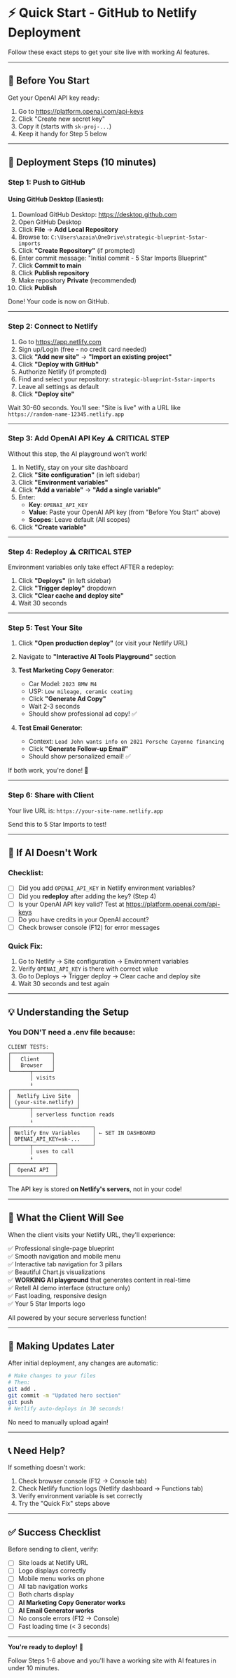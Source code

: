 # ⚡ Quick Start - GitHub to Netlify Deployment

Follow these exact steps to get your site live with working AI features.

---

## 📝 Before You Start

Get your OpenAI API key ready:
1. Go to https://platform.openai.com/api-keys
2. Click "Create new secret key"
3. Copy it (starts with `sk-proj-...`)
4. Keep it handy for Step 5 below

---

## 🚀 Deployment Steps (10 minutes)

### **Step 1: Push to GitHub**

#### Using GitHub Desktop (Easiest):
1. Download GitHub Desktop: https://desktop.github.com
2. Open GitHub Desktop
3. Click **File** → **Add Local Repository**
4. Browse to: `C:\Users\azaia\OneDrive\strategic-blueprint-5star- imports`
5. Click **"Create Repository"** (if prompted)
6. Enter commit message: "Initial commit - 5 Star Imports Blueprint"
7. Click **Commit to main**
8. Click **Publish repository**
9. Make repository **Private** (recommended)
10. Click **Publish**

Done! Your code is now on GitHub.

---

### **Step 2: Connect to Netlify**

1. Go to https://app.netlify.com
2. Sign up/Login (free - no credit card needed)
3. Click **"Add new site"** → **"Import an existing project"**
4. Click **"Deploy with GitHub"**
5. Authorize Netlify (if prompted)
6. Find and select your repository: `strategic-blueprint-5star-imports`
7. Leave all settings as default
8. Click **"Deploy site"**

Wait 30-60 seconds. You'll see: "Site is live" with a URL like `https://random-name-12345.netlify.app`

---

### **Step 3: Add OpenAI API Key** ⚠️ CRITICAL STEP

Without this step, the AI playground won't work!

1. In Netlify, stay on your site dashboard
2. Click **"Site configuration"** (in left sidebar)
3. Click **"Environment variables"**
4. Click **"Add a variable"** → **"Add a single variable"**
5. Enter:
   - **Key**: `OPENAI_API_KEY`
   - **Value**: Paste your OpenAI API key (from "Before You Start" above)
   - **Scopes**: Leave default (All scopes)
6. Click **"Create variable"**

---

### **Step 4: Redeploy** ⚠️ CRITICAL STEP

Environment variables only take effect AFTER a redeploy:

1. Click **"Deploys"** (in left sidebar)
2. Click **"Trigger deploy"** dropdown
3. Click **"Clear cache and deploy site"**
4. Wait 30 seconds

---

### **Step 5: Test Your Site**

1. Click **"Open production deploy"** (or visit your Netlify URL)
2. Navigate to **"Interactive AI Tools Playground"** section
3. **Test Marketing Copy Generator**:
   - Car Model: `2023 BMW M4`
   - USP: `Low mileage, ceramic coating`
   - Click **"Generate Ad Copy"**
   - Wait 2-3 seconds
   - Should show professional ad copy! ✅

4. **Test Email Generator**:
   - Context: `Lead John wants info on 2021 Porsche Cayenne financing`
   - Click **"Generate Follow-up Email"**
   - Should show personalized email! ✅

If both work, you're done! 🎉

---

### **Step 6: Share with Client**

Your live URL is: `https://your-site-name.netlify.app`

Send this to 5 Star Imports to test!

---

## 🐛 If AI Doesn't Work

### Checklist:
- [ ] Did you add `OPENAI_API_KEY` in Netlify environment variables?
- [ ] Did you **redeploy** after adding the key? (Step 4)
- [ ] Is your OpenAI API key valid? Test at https://platform.openai.com/api-keys
- [ ] Do you have credits in your OpenAI account?
- [ ] Check browser console (F12) for error messages

### Quick Fix:
1. Go to Netlify → Site configuration → Environment variables
2. Verify `OPENAI_API_KEY` is there with correct value
3. Go to Deploys → Trigger deploy → Clear cache and deploy site
4. Wait 30 seconds and test again

---

## 💡 Understanding the Setup

### **You DON'T need a .env file because:**

```
CLIENT TESTS:
┌─────────────┐
│   Client    │
│   Browser   │
└──────┬──────┘
       │ visits
       ↓
┌─────────────────────┐
│  Netlify Live Site  │
│ (your-site.netlify) │
└──────┬──────────────┘
       │ serverless function reads
       ↓
┌──────────────────────────┐
│ Netlify Env Variables    │ ← SET IN DASHBOARD
│ OPENAI_API_KEY=sk-...    │
└──────┬───────────────────┘
       │ uses to call
       ↓
┌──────────────┐
│  OpenAI API  │
└──────────────┘
```

The API key is stored **on Netlify's servers**, not in your code!

---

## 🎯 What the Client Will See

When the client visits your Netlify URL, they'll experience:

✅ Professional single-page blueprint  
✅ Smooth navigation and mobile menu  
✅ Interactive tab navigation for 3 pillars  
✅ Beautiful Chart.js visualizations  
✅ **WORKING AI playground** that generates content in real-time  
✅ Retell AI demo interface (structure only)  
✅ Fast loading, responsive design  
✅ Your 5 Star Imports logo  

All powered by your secure serverless function!

---

## 🔄 Making Updates Later

After initial deployment, any changes are automatic:

```bash
# Make changes to your files
# Then:
git add .
git commit -m "Updated hero section"
git push
# Netlify auto-deploys in 30 seconds!
```

No need to manually upload again!

---

## 📞 Need Help?

If something doesn't work:
1. Check browser console (F12 → Console tab)
2. Check Netlify function logs (Netlify dashboard → Functions tab)
3. Verify environment variable is set correctly
4. Try the "Quick Fix" steps above

---

## ✅ Success Checklist

Before sending to client, verify:

- [ ] Site loads at Netlify URL
- [ ] Logo displays correctly
- [ ] Mobile menu works on phone
- [ ] All tab navigation works
- [ ] Both charts display
- [ ] **AI Marketing Copy Generator works**
- [ ] **AI Email Generator works**
- [ ] No console errors (F12 → Console)
- [ ] Fast loading time (< 3 seconds)

---

**You're ready to deploy!** 🚀

Follow Steps 1-6 above and you'll have a working site with AI features in under 10 minutes.

